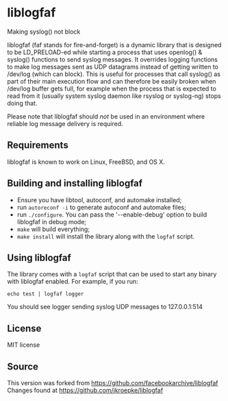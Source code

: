 # liblogfaf
Making syslog() not block

liblogfaf (faf stands for fire-and-forget) is a dynamic library that is
designed to be LD_PRELOAD-ed while starting a process that uses openlog() &
syslog() functions to send syslog messages. It overrides logging functions to
make log messages sent as UDP datagrams instead of getting written to /dev/log
(which can block). This is useful for processes that call syslog() as part of
their main execution flow and can therefore be easily broken when /dev/log
buffer gets full, for example when the process that is expected to read from it
(usually system syslog daemon like rsyslog or syslog-ng) stops doing that.

Please note that liblogfaf should *not* be used in an environment where
reliable log message delivery is required.

## Requirements
liblogfaf is known to work on Linux, FreeBSD, and OS X.

## Building and installing liblogfaf
* Ensure you have libtool, autoconf, and automake installed;
* run `autoreconf -i` to generate autoconf and automake files;
* run `./configure`. You can pass the '--enable-debug' option to build
  liblogfaf in debug mode;
* `make` will build everything;
* `make install` will install the library along with the `logfaf` script.

## Using liblogfaf
The library comes with a `logfaf` script that can be used to start any binary
with liblogfaf enabled. For example, if you run:

    echo test | logfaf logger

You should see logger sending syslog UDP messages to 127.0.0.1:514

## License
MIT license

## Source
This version was forked from https://github.com/facebookarchive/liblogfaf
Changes found at https://github.com/jkroepke/liblogfaf
